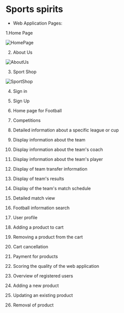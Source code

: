 # Sports spirits

- Web Application Pages:

1.Home Page

![HomePage](https://github.com/Filip-ShabanoskiVp/sports-spirits/assets/52547885/a2f6e7af-3e26-4a0b-a09f-479c7b6785fd)

2. About Us
  
![AboutUs](https://github.com/Filip-ShabanoskiVp/sports-spirits/assets/52547885/9c08fa84-c8f2-41ae-a097-15666bb4d18e)

3. Sport Shop

![SportShop](https://github.com/Filip-ShabanoskiVp/sports-spirits/assets/52547885/91e80049-2690-45e7-be4b-f46c5fa6c513)

4. Sign in

5. Sign Up

6. Home page for Football

7. Competitions

8. Detailed information about a specific league or cup

9. Display information about the team

10. Display information about the team's coach

11. Display information about the team's player

12. Display of team transfer information

13. Display of team's results

14. Display of the team's match schedule

15. Detailed match view

16. Football information search

17. User profile

18. Adding a product to cart

19. Removing a product from the cart

20. Cart cancellation

21. Payment for products

22. Scoring the quality of the web application

23. Overview of registered users

24. Adding a new product

25. Updating an existing product

26. Removal of product

